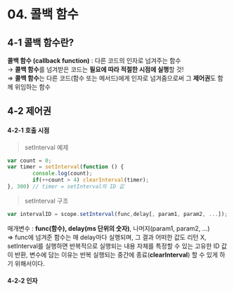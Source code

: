 # 04. 콜백 함수
## 4-1 콜백 함수란?
**콜백 함수 (callback function)** : 다른 코드의 인자로 넘겨주는 함수  
→ **콜백 함수**를 넘겨받은 코드는 **필요에 따라 적절한 시점에 실행**할 것!  
⇒ **콜백 함수**는 다른 코드(함수 또는 메서드)에게 인자로 넘겨줌으로써 그 **제어권**도 함께 위임하는 함수  

## 4-2 제어권
#### 4-2-1 호출 시점
> setInterval 예제
```jsx
var count = 0;
var timer = setInterval(function () { 
		console.log(count);
		if(++count > 4) clearInterval(timer);
}, 300) // timer = setInterval의 ID 값
```
> setInterval 구조
```jsx
var intervalID = scope.setInterval(func,delay[, param1, param2, ...]);
```
매개변수 : **func(함수), delay(ms 단위의 숫자)**, 나머지(param1, param2, …)  
⇒ func에 넘겨준 함수는 매 delay마다 실행되며, 그 결과 어떠한 값도 리턴 X, setInterval를 실행하면 반복적으로 실행되는 내용 자체를 특정할 수 있는 고유한 ID 
값이 반환, 변수에 담는 이유는 반복 실행되는 중간에 종료(**clearInterval**) 할 수 있게 하기 위해서이다.

#### 4-2-2 인자
